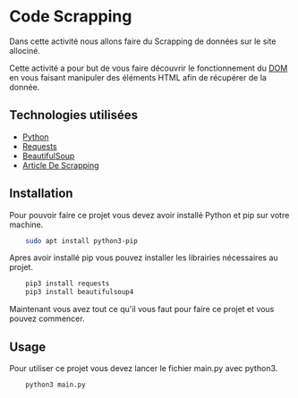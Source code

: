 # Code Scrapping

Dans cette activité nous allons faire du Scrapping de données sur le site allociné. 

Cette activité a pour but de vous faire découvrir le fonctionnement du [DOM](https://developer.mozilla.org/fr/docs/Web/API/Document_Object_Model) en vous faisant manipuler des éléments HTML afin de récupérer de la donnée.

## Technologies utilisées

- [Python](https://www.python.org/)
- [Requests](https://requests.readthedocs.io/en/master/)
- [BeautifulSoup](https://www.crummy.com/software/BeautifulSoup/bs4/doc/)
- [Article De Scrapping](https://towardsdatascience.com/a-step-by-step-guide-to-web-scraping-in-python-5c4d9cef76e8)

## Installation

Pour pouvoir faire ce projet vous devez avoir installé Python et pip sur votre machine.

```bash
    sudo apt install python3-pip
```

Apres avoir installé pip vous pouvez installer les librairies nécessaires au projet.

```bash
    pip3 install requests
    pip3 install beautifulsoup4
```

Maintenant vous avez tout ce qu'il vous faut pour faire ce projet et vous pouvez commencer.

## Usage

Pour utiliser ce projet vous devez lancer le fichier main.py avec python3.

```bash
    python3 main.py
```
